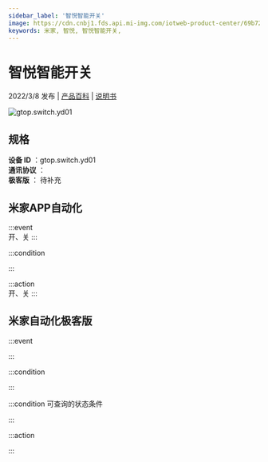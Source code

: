 ```yaml
---
sidebar_label: '智悦智能开关'
image: https://cdn.cnbj1.fds.api.mi-img.com/iotweb-product-center/69b72650d0747aded396cb3b409f11a2_1642235449782.png?GalaxyAccessKeyId=AKVGLQWBOVIRQ3XLEW&Expires=9223372036854775807&Signature=vrRWFkMomiPt+2qy6FAT8JLK/Ys=
keywords: 米家, 智悦, 智悦智能开关, 
---
```

# 智悦智能开关

2022/3/8 发布 | [产品百科](https://home.mi.com/webapp/content/baike/product/index.html?model=gtop.switch.yd01/) | [说明书](https://home.mi.com/views/introduction.html?model=gtop.switch.yd01&region=cn)

![gtop.switch.yd01](https://cdn.cnbj1.fds.api.mi-img.com/iotweb-product-center/69b72650d0747aded396cb3b409f11a2_1642235449782.png?GalaxyAccessKeyId=AKVGLQWBOVIRQ3XLEW&Expires=9223372036854775807&Signature=vrRWFkMomiPt+2qy6FAT8JLK/Ys=)

## 规格  
> 
**设备 ID** ：gtop.switch.yd01  
**通讯协议** ：  
**极客版**  ： 待补充 


## 米家APP自动化  

:::event  
开、关
:::

:::condition  

:::

:::action   
开、关
:::

## 米家自动化极客版  

:::event  

:::

:::condition  

:::

:::condition 可查询的状态条件  

:::

:::action  

:::

        

